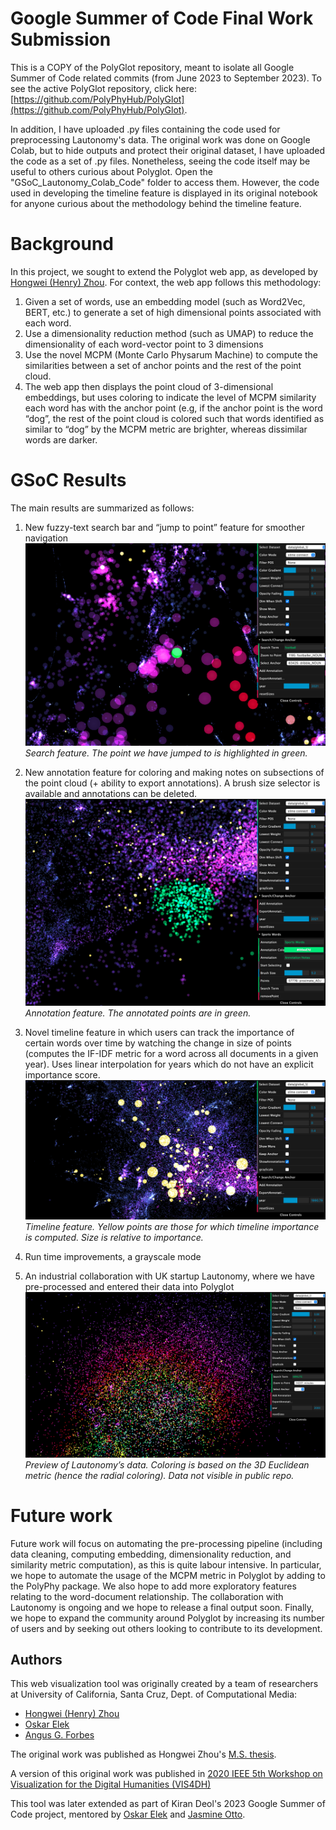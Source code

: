 # Google Summer of Code Final Work Submission

This is a COPY of the PolyGlot repository, meant to isolate all Google Summer of Code related commits (from June 2023 to September 2023). To see the active PolyGlot repository, click here: [https://github.com/PolyPhyHub/PolyGlot](https://github.com/PolyPhyHub/PolyGlot).


In addition, I have uploaded .py files containing the code used for preprocessing Lautonomy's data. The original work was done on Google Colab, but to hide outputs and protect their original dataset, I have uploaded the code as a set of .py files. Nonetheless, seeing the code itself may be useful to others curious about Polyglot. Open the "GSoC_Lautonomy_Colab_Code" folder to access them. However, the code used in developing the timeline feature is displayed in its original notebook for anyone curious about the methodology behind the timeline feature. 

# Background
In this project, we sought to extend the Polyglot web app, as developed by [Hongwei (Henry) Zhou](https://normand-1024.github.io). For context, the web app follows this methodology:
1. Given a set of words, use an embedding model (such as Word2Vec, BERT, etc.) to generate a set of high dimensional points associated with each word.
2. Use a dimensionality reduction method (such as UMAP) to reduce the dimensionality of each word-vector point to 3 dimensions
3. Use the novel MCPM (Monte Carlo Physarum Machine) to compute the similarities between a set of anchor points and the rest of the point cloud.
4. The web app then displays the point cloud of 3-dimensional embeddings, but uses coloring to indicate the level of MCPM similarity each word has with the anchor point (e.g, if the anchor point is the word “dog”, the rest of the point cloud is colored such that words identified as similar to “dog” by the MCPM metric are brighter, whereas dissimilar words are darker.

# GSoC Results
The main results are summarized as follows:
1. New fuzzy-text search bar and “jump to point” feature for smoother navigation
[![](gsoc_images/search_feat.png)](gsoc_images/search_feat.png)
*Search feature. The point we have jumped to is highlighted in green.*

3. New annotation feature for coloring and making notes on subsections of the point cloud (+ ability to export annotations). A brush size selector is available and annotations can be deleted.
[![](gsoc_images/annotat_feat.png)](gsoc_images/annotat_feat.png)
*Annotation feature. The annotated points are in green.*

5. Novel timeline feature in which users can track the importance of certain words over time by watching the change in size of points (computes the IF-IDF metric for a word across all documents in a given year). Uses linear interpolation for years which do not have an explicit importance score.
[![](gsoc_images/timeline_feat.png)](gsoc_images/timeline_feat.png)
*Timeline feature. Yellow points are those for which timeline importance is computed. Size is relative to importance.*

3. Run time improvements, a grayscale mode
  
4. An industrial collaboration with UK startup Lautonomy, where we have pre-processed and entered their data into Polyglot
[![](gsoc_images/lautonomy_data.png)](gsoc_images/lautonomy_data.png)
*Preview of Lautonomy’s data. Coloring is based on the 3D Euclidean metric (hence the radial coloring). Data not visible in public repo.*


# Future work
Future work will focus on automating the pre-processing pipeline (including data cleaning, computing embedding, dimensionality reduction, and  similarity metric computation), as this is quite labour intensive. In particular, we hope to automate the usage of the MCPM metric in Polyglot by adding to the PolyPhy package. We also hope to add more exploratory features relating to the word-document relationship. The collaboration with Lautonomy is ongoing and we hope to release a final output soon. Finally, we hope to expand the community around Polyglot by increasing its number of users and by seeking out others looking to contribute to its development.

## Authors

This web visualization tool was originally created by a team of researchers at University of California, Santa Cruz, Dept. of Computational Media:

- [Hongwei (Henry) Zhou](https://normand-1024.github.io/)
- [Oskar Elek](https://elek.pub/)
- [Angus G. Forbes](https://creativecoding.soe.ucsc.edu/angus/)

The original work was published as Hongwei Zhou's [M.S. thesis](https://escholarship.org/uc/item/6zj1r9ch#main).

A version of this original work was published in [2020 IEEE 5th Workshop on Visualization for the Digital Humanities (VIS4DH)](https://www.computer.org/csdl/proceedings-article/vis4dh/2020/915300a007/1pZ0Xs0EEqk)

This tool was later extended as part of Kiran Deol's 2023 Google Summer of Code project, mentored by [Oskar Elek](http://elek.pub) and [Jasmine Otto](https://jazztap.github.io).
